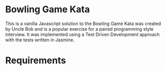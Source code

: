 
# Bowling Game Kata

This is a vanilla Javascript solution to the Bowling Game Kata was created by Uncle Bob and is a popular exercise for a paired programming style interview. It was implemented using a Test Driven Development approach with the tests written in Jasmine.

# Requirements
